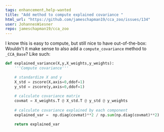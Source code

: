 ```yaml
---
tags: enhancement,help-wanted
title: "Add method to compute explained covariance "
html_url: "https://github.com/jameschapman19/cca_zoo/issues/134"
user: JohannesWiesner
repo: jameschapman19/cca_zoo
---
```


I know this is easy to compute, but still nice to have out-of-the-box: Wouldn't it make sense to also add a `compute_covariance` method to `_CCA_Base`? Like such:

```python
def explained_variance(X,y,X_weights,y_weights):
    '''Compute covariance'''

    # standardize X and y 
    X_std = zscore(X,axis=0,ddof=1)
    y_std = zscore(y,axis=0,ddof=1)
    
    # calculate covariance matrix
    covmat = X_weights.T @ X_std.T @ y_std @ y_weights
    
    # calculate covariance explained by each component
    explained_var =  np.diag(covmat)**2 / np.sum(np.diag(covmat)**2) 

    return explained_var
```